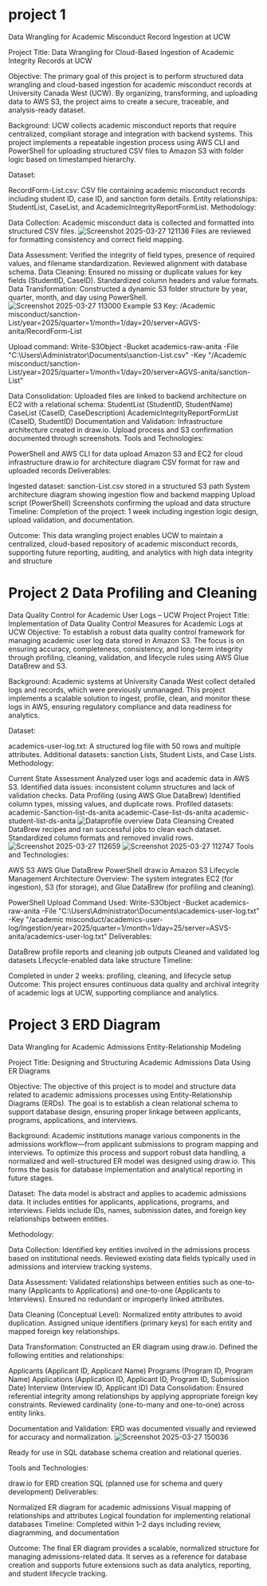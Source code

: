 # project 1
Data Wrangling for Academic Misconduct Record Ingestion at UCW

Project Title: Data Wrangling for Cloud-Based Ingestion of Academic Integrity Records at UCW

Objective: The primary goal of this project is to perform structured data wrangling and cloud-based ingestion for academic misconduct records at University Canada West (UCW). By organizing, transforming, and uploading data to AWS S3, the project aims to create a secure, traceable, and analysis-ready dataset.

Background: UCW collects academic misconduct reports that require centralized, compliant storage and integration with backend systems. This project implements a repeatable ingestion process using AWS CLI and PowerShell for uploading structured CSV files to Amazon S3 with folder logic based on timestamped hierarchy.

Dataset:

RecordForm-List.csv: CSV file containing academic misconduct records including student ID, case ID, and sanction form details.
Entity relationships: StudentList, CaseList, and AcademicIntegrityReportFormList.
Methodology:

Data Collection:
Academic misconduct data is collected and formatted into structured CSV files.
![Screenshot 2025-03-27 121136](https://github.com/user-attachments/assets/902f12ca-8189-4dca-a851-4fc3a7536f56)
Files are reviewed for formatting consistency and correct field mapping.

Data Assessment:
Verified the integrity of field types, presence of required values, and filename standardization.
Reviewed alignment with database schema.
Data Cleaning:
Ensured no missing or duplicate values for key fields (StudentID, CaseID).
Standardized column headers and value formats.
Data Transformation:
Constructed a dynamic S3 folder structure by year, quarter, month, and day using PowerShell.
![Screenshot 2025-03-27 113000](https://github.com/user-attachments/assets/8a1a15dd-e6ac-407b-a3c2-4dbf6423f5b7)
Example S3 Key: /Academic misconduct/sanction-List/year=2025/quarter=1/month=1/day=20/server=AGVS-anita/RecordForm-List

Upload command: Write-S3Object -Bucket academics-raw-anita -File "C:\Users\Administrator\Documents\sanction-List.csv" -Key "/Academic misconduct/sanction-List/year=2025/quarter=1/month=1/day=20/server=AGVS-anita/sanction-List"

Data Consolidation:
Uploaded files are linked to backend architecture on EC2 with a relational schema:
StudentList (StudentID, StudentName)
CaseList (CaseID, CaseDescription)
AcademicIntegrityReportFormList (CaseID, StudentID)
Documentation and Validation:
Infrastructure architecture created in draw.io.
Upload process and S3 confirmation documented through screenshots.
Tools and Technologies:

PowerShell and AWS CLI for data upload
Amazon S3 and EC2 for cloud infrastructure
draw.io for architecture diagram
CSV format for raw and uploaded records
Deliverables:

Ingested dataset: sanction-List.csv stored in a structured S3 path
System architecture diagram showing ingestion flow and backend mapping
Upload script (PowerShell)
Screenshots confirming the upload and data structure
Timeline: Completion of the project: 1 week including ingestion logic design, upload validation, and documentation.

Outcome: This data wrangling project enables UCW to maintain a centralized, cloud-based repository of academic misconduct records, supporting future reporting, auditing, and analytics with high data integrity and structure

# Project 2 Data Profiling and Cleaning
Data Quality Control for Academic User Logs – UCW Project
Project Title: Implementation of Data Quality Control Measures for Academic Logs at UCW
Objective:
To establish a robust data quality control framework for managing academic user log data stored in Amazon S3. The focus is on ensuring accuracy, completeness, consistency, and long-term integrity through profiling, cleaning, validation, and lifecycle rules using AWS Glue DataBrew and S3.

Background:
Academic systems at University Canada West collect detailed logs and records, which were previously unmanaged. This project implements a scalable solution to ingest, profile, clean, and monitor these logs in AWS, ensuring regulatory compliance and data readiness for analytics.

Dataset:

academics-user-log.txt: A structured log file with 50 rows and multiple attributes.
Additional datasets: sanction Lists, Student Lists, and Case Lists.
Methodology:

Current State Assessment
Analyzed user logs and academic data in AWS S3.
Identified data issues: inconsistent column structures and lack of validation checks.
Data Profiling (using AWS Glue DataBrew)
Identified column types, missing values, and duplicate rows.
Profiled datasets:
academic-Sanction-list-ds-anita
academic-Case-list-ds-anita
academic-student-list-ds-anita
![Dataprofile overview](https://github.com/user-attachments/assets/68a36fd6-7abc-4112-9e88-1f907093dbef)
Data Cleansing
Created DataBrew recipes and ran successful jobs to clean each dataset.
Standardized column formats and removed invalid rows.
![Screenshot 2025-03-27 112659](https://github.com/user-attachments/assets/c8ffb874-0039-4543-8226-c73b6f730a78)
![Screenshot 2025-03-27 112747](https://github.com/user-attachments/assets/0a73f148-0d81-45e0-b8e4-601c90bacdc2)
Tools and Technologies:

AWS S3
AWS Glue DataBrew
PowerShell
draw.io
Amazon S3 Lifecycle Management
Architecture Overview:
The system integrates EC2 (for ingestion), S3 (for storage), and Glue DataBrew (for profiling and cleaning).

PowerShell Upload Command Used: Write-S3Object -Bucket academics-raw-anita -File "C:\Users\Administrator\Documents\academics-user-log.txt" -Key "/academic misconduct/academics-user-log/Ingestion/year=2025/quarter=1/month=1/day=25/server=ASVS-anita/academics-user-log.txt"
Deliverables:

DataBrew profile reports and cleaning job outputs
Cleaned and validated log datasets
Lifecycle-enabled data lake structure
Timeline:

Completed in under 2 weeks: profiling, cleaning, and lifecycle setup
Outcome:
This project ensures continuous data quality and archival integrity of academic logs at UCW, supporting compliance and analytics.
# Project 3 ERD Diagram
Data Wrangling for Academic Admissions Entity-Relationship Modeling

Project Title: Designing and Structuring Academic Admissions Data Using ER Diagrams

Objective:
The objective of this project is to model and structure data related to academic admissions processes using Entity-Relationship Diagrams (ERDs). The goal is to establish a clean relational schema to support database design, ensuring proper linkage between applicants, programs, applications, and interviews.

Background:
Academic institutions manage various components in the admissions workflow—from applicant submissions to program mapping and interviews. To optimize this process and support robust data handling, a normalized and well-structured ER model was designed using draw.io. This forms the basis for database implementation and analytical reporting in future stages.

Dataset:
The data model is abstract and applies to academic admissions data. It includes entities for applicants, applications, programs, and interviews. Fields include IDs, names, submission dates, and foreign key relationships between entities.

Methodology:

Data Collection:
Identified key entities involved in the admissions process based on institutional needs.
Reviewed existing data fields typically used in admissions and interview tracking systems.

Data Assessment:
Validated relationships between entities such as one-to-many (Applicants to Applications) and one-to-one (Applicants to Interviews).
Ensured no redundant or improperly linked attributes.

Data Cleaning (Conceptual Level):
Normalized entity attributes to avoid duplication.
Assigned unique identifiers (primary keys) for each entity and mapped foreign key relationships.

Data Transformation:
Constructed an ER diagram using draw.io.
Defined the following entities and relationships:

Applicants (Applicant ID, Applicant Name)
Programs (Program ID, Program Name)
Applications (Application ID, Applicant ID, Program ID, Submission Date)
Interview (Interview ID, Applicant ID)
Data Consolidation:
Ensured referential integrity among relationships by applying appropriate foreign key constraints.
Reviewed cardinality (one-to-many and one-to-one) across entity links.

Documentation and Validation:
ERD was documented visually and reviewed for accuracy and normalization.
![Screenshot 2025-03-27 150036](https://github.com/user-attachments/assets/0e5ef980-91a7-40a8-89c4-f6304c172658)

Ready for use in SQL database schema creation and relational queries.

Tools and Technologies:

draw.io for ERD creation
SQL (planned use for schema and query development)
Deliverables:

Normalized ER diagram for academic admissions
Visual mapping of relationships and attributes
Logical foundation for implementing relational databases
Timeline:
Completed within 1–2 days including review, diagramming, and documentation

Outcome:
The final ER diagram provides a scalable, normalized structure for managing admissions-related data. It serves as a reference for database creation and supports future extensions such as data analytics, reporting, and student lifecycle tracking.





